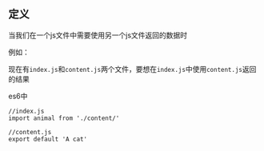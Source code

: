 定义
--------

当我们在一个js文件中需要使用另一个js文件返回的数据时

例如：

现在有`index.js`和`content.js`两个文件，要想在`index.js`中使用`content.js`返回的结果

es6中 

    //index.js
    import animal from './content/'

    //content.js
    export default 'A cat'


